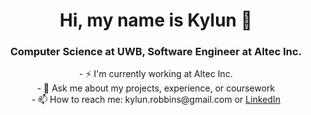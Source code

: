 <h1 align="center">Hi, my name is Kylun 👋</h1>
<h3 align="center">Computer Science at UWB, Software Engineer at Altec Inc.</h3>
<p align="center">
    - ⚡ I'm currently working at Altec Inc.<br>
    - 💬 Ask me about my projects, experience, or coursework<br>
    - 📫 How to reach me: kylun.robbins@gmail.com or <a href="" target="_blank">LinkedIn<a><br>
</p>



<!--
**KylunR/KylunR** is a ✨ _special_ ✨ repository because its `README.md` (this file) appears on your GitHub profile.

Here are some ideas to get you started:

- 🔭 I’m currently working on ...
- 🌱 I’m currently learning ...
- 👯 I’m looking to collaborate on ...
- 🤔 I’m looking for help with ...
- 💬 Ask me about ...
- 📫 How to reach me: ...
- 😄 Pronouns: ...
- ⚡ Fun fact: ...
-->

